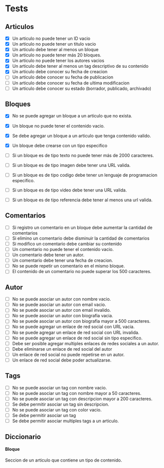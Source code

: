 ﻿# Tests

## Articulos

- [x] Un articulo no puede tener un ID vacio
- [x] Un articulo no puede tener un titulo vacio
- [x] Un articulo debe tener al menos un bloque
- [x] Un articulo no puede tener más 20 bloques.
- [x] Un articulo no puede tener los autores vacios
- [x] Un articulo debe tener al menos un tag descriptivo de su contenido
- [x] Un articulo debe conocer su fecha de creacion
- [ ] Un articulo debe conocer su fecha de publicacion
- [ ] Un articulo debe conocer su fecha de ultima modificacion
- [ ] Un articulo debe conocer su estado (borrador, publicado, archivado)

## Bloques

- [x] No se puede agregar un bloque a un articulo que no exista.
- [x] Un bloque no puede tener el contenido vacio.
- [x] Se debe agregar un bloque a un articulo que tenga contenido valido.
- [x] Un bloque debe crearse con un tipo especifico
- [ ] Si un bloque es de tipo texto no puede tener más de 2000 caracteres.
- [ ] Si un bloque es de tipo imagen debe tener una URL valida.
- [ ] Si un bloque es de tipo codigo debe tener un lenguaje de programacion especifico.
- [ ] Si un bloque es de tipo video debe tener una URL valida.
- [ ] Si un bloque es de tipo referencia debe tener al menos una url valida.


## Comentarios
- [ ] Si registro un comentario en un bloque debe aumentar la cantidad de comentarios
- [ ] Si elimino un comentario debe disminuir la cantidad de comentarios
- [ ] Si modifico un comentario debe cambiar su contenido
- [ ] Un comentario no puede tener el contenido vacio.
- [ ] Un comentario debe tener un autor.
- [ ] Un comentario debe tener una fecha de creacion.
- [ ] No se puede repetir un comentario en el mismo bloque.
- [ ] El contenido de un comentario no puede superar los 500 caracteres.

## Autor
- [ ] No se puede asociar un autor con nombre vacio.
- [ ] No se puede asociar un autor con email vacio.
- [ ] No se puede asociar un autor con email invalido.
- [ ] No se puede asociar un autor con biografia vacia.
- [ ] No se puede asociar un autor con biografia mayor a 500 caracteres.
- [ ] No se puede agregar un enlace de red social con URL vacia.
- [ ] No se puede agregar un enlace de red social con URL invalida.
- [ ] No se puede agregar un enlace de red social sin tipo especifico.
- [ ] Debe ser posible agregar multiples enlaces de redes sociales a un autor.
- [ ] Debe eliminarse un enlace de red social del autor
- [ ] Un enlace de red social no puede repetirse en un autor.
- [ ] Un enlace de red social debe poder actualizarse.

## Tags
- [ ] No se puede asociar un tag con nombre vacio.
- [ ] No se puede asociar un tag con nombre mayor a 50 caracteres.
- [ ] No se puede asociar un tag con descripcion mayor a 200 caracteres.
- [ ] Se debe permitir asociar un tag sin descripcion.
- [ ] No se puede asociar un tag con color vacio.
- [ ] Se debe permitir asociar un tag 
- [ ] Se debe permitir asociar multiples tags a un articulo.
## Diccionario

#### Bloque
Seccion de un articulo que contiene un tipo de contenido.

